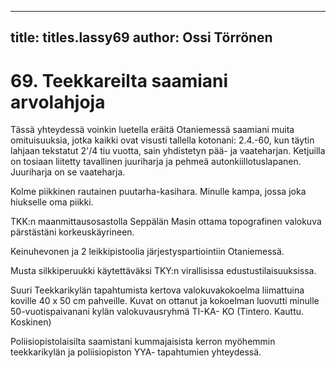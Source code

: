 
---

title: titles.lassy69
author: Ossi Törrönen
---


    
# 69. Teekkareilta saamiani arvolahjoja

Tässä yhteydessä voinkin luetella eräitä Otaniemessä saamiani muita omituisuuksia, jotka kaikki ovat 
visusti tallella kotonani: 2.4.-60, kun täytin lahjaan tekstatut 2'/4 tiu vuotta, sain yhdistetyn pää- ja 
vaateharjan. Ketjuilla on tosiaan liitetty tavallinen juuriharja ja pehmeä autonkiillotuslapanen. 
Juuriharja on se vaateharja. 

Kolme piikkinen rautainen puutarha-kasihara. Minulle kampa, jossa joka hiukselle oma piikki. 

TKK:n maanmittausosastolla Seppälän Masin ottama topografinen valokuva pärstästäni 
korkeuskäyrineen. 

Keinuhevonen ja 2 leikkipistoolia järjestyspartiointiin Otaniemessä. 

Musta silkkiperuukki käytettäväksi TKY:n virallisissa edustustilaisuuksissa. 

Suuri Teekkarikylän tapahtumista kertova valokuvakokoelma liimattuina koville 40 x 50 cm pahveille. 
Kuvat on ottanut ja kokoelman luovutti minulle 50-vuotispaivanani kylän valokuvausryhmä TI-KA-
KO (Tintero. Kauttu. Koskinen) 

Poliisiopistolaisilta saamistani kummajaisista kerron myöhemmin teekkarikylän ja poliisiopiston YYA-
tapahtumien yhteydessä.
